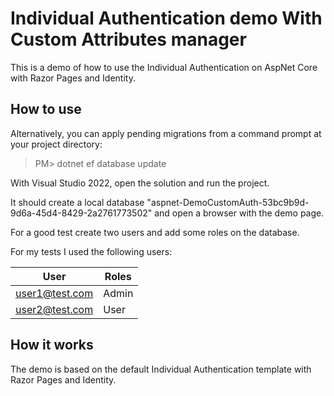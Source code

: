 # Individual Authentication demo With Custom Attributes manager

This is a demo of how to use the Individual Authentication on AspNet Core with Razor Pages and Identity.

## How to use

Alternatively, you can apply pending migrations from a command prompt at your project directory:

> PM> dotnet ef database update

With Visual Studio 2022, open the solution and run the project.

It should create a local database "aspnet-DemoCustomAuth-53bc9b9d-9d6a-45d4-8429-2a2761773502" and open a browser with the demo page.

For a good test create two users and add some roles on the database.

For my tests I used the following users:

| User | Roles |
| ---- | ----- |
user1@test.com | Admin
user2@test.com | User

## How it works

The demo is based on the default Individual Authentication template with Razor Pages and Identity.

